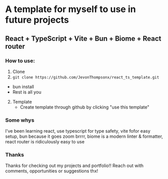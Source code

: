 # A template for myself to use in future projects
## React + TypeScript + Vite + Bun + Biome + React router

### How to use: 

1. Clone
  1. `git clone https://github.com/JevonThompsonx/react_ts_template.git`
  - bun install 
  - Rest is all you
2. Template
    - Create template through github by clicking "use this template"

### Some whys 
I've been learning react, use typescript for type safety, vite fofor easy setup, bun because it goes zoom brrrr, biome is a modern linter & formatter, react router is ridiculously easy to use

### Thanks
Thanks for checking out my projects and portfolio!! Reach out with comments, opportunities or suggestions thx! 
